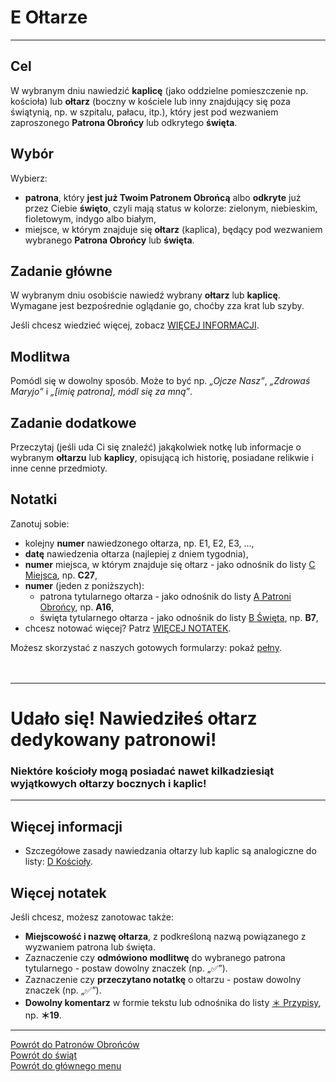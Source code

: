 # <span class="status status-list"><span class="status status-list">E</span> Ołtarze</span>
---
## Cel
W <span class="selected-day-info">wybranym dniu</span> nawiedzić **kaplicę** (jako oddzielne pomieszczenie np. kościoła) lub **ołtarz** (boczny w kościele lub inny znajdujący się poza świątynią, np. w szpitalu, pałacu, itp.), który jest pod wezwaniem zaproszonego **Patrona Obrońcy** lub odkrytego **święta**.
## Wybór
Wybierz:
- **patrona**, który **jest już Twoim Patronem Obrońcą** albo **odkryte** już przez Ciebie **święto**, czyli mają status w kolorze: <span class="status status-green">zielonym</span>, <span class="status status-blue">niebieskim</span>, <span class="status status-violet">fioletowym</span>, <span class="status status-indigo">indygo</span> albo <span class="status status-white">białym</span>,
- miejsce, w którym znajduje się **ołtarz** (kaplica), będący pod wezwaniem wybranego **Patrona Obrońcy** lub **święta**.
## Zadanie główne
W <span class="selected-day-info">wybranym dniu</span> osobiście nawiedź wybrany **ołtarz** lub **kaplicę**. Wymagane jest bezpośrednie oglądanie go, choćby zza krat lub szyby.

Jeśli chcesz wiedzieć więcej, zobacz [WIĘCEJ INFORMACJI](#oltarze-wiecej-informacji).
## Modlitwa
Pomódl się w dowolny sposób. Może to być np. _„Ojcze Nasz”_, _„Zdrowaś Maryjo”_ i _„[imię patrona], módl się za mną”_.
## Zadanie dodatkowe
Przeczytaj (jeśli uda Ci się znaleźć) jakąkolwiek notkę lub informacje o wybranym **ołtarzu** lub **kaplicy**, opisującą ich historię, posiadane relikwie i inne cenne przedmioty.
## Notatki
Zanotuj sobie:
- kolejny **numer** nawiedzonego ołtarza, np. E1, E2, E3, ...,
- **datę** nawiedzenia ołtarza (najlepiej z dniem tygodnia),
- **numer** miejsca, w którym znajduje się ołtarz - jako odnośnik do listy [<span class="status status-list"><span class="status status-list">C</span> Miejsca</span>](miejsca.md), np. **C27**,
- **numer** (jeden z poniższych):
    - patrona tytularnego ołtarza - jako odnośnik do listy [<span class="status status-list"><span class="status status-blue">A</span> Patroni Obrońcy</span>](patroni_obroncy.md), np. **A16**,
    - święta tytularnego ołtarza - jako odnośnik do listy [<span class="status status-list"><span class="status status-white">B</span> Święta</span>](swieta.md), np. **B7**,
- chcesz notować więcej? Patrz [WIĘCEJ NOTATEK](#oltarze-wiecej-notatek).

Możesz skorzystać z naszych gotowych formularzy: pokaż [pełny](../../pl/pdf/lista_v1_e_oltarze.pdf).
<br />
<br />
<br />

---
# Udało się! Nawiedziłeś ołtarz dedykowany patronowi!
### Niektóre kościoły mogą posiadać nawet kilkadziesiąt wyjątkowych ołtarzy bocznych i kaplic!
---

## <span id="oltarze-wiecej-informacji">Więcej informacji</span>
- Szczegółowe zasady nawiedzania ołtarzy lub kaplic są analogiczne do listy: [<span class="status status-list"><span class="status status-list">D</span> Kościoły</span>](koscioly.md#koscioly-wiecej-informacji).
## <span id="oltarze-wiecej-notatek">Więcej notatek</span>
Jeśli chcesz, możesz zanotowac także:
- **Miejscowość i nazwę ołtarza**, z podkreśloną nazwą powiązanego z wyzwaniem patrona lub święta.
- Zaznaczenie czy **odmówiono modlitwę** do wybranego patrona tytularnego - postaw dowolny znaczek (np. „✅”).
- Zaznaczenie czy **przeczytano notatkę** o ołtarzu - postaw dowolny znaczek (np. „✅”).
- **Dowolny komentarz** w formie tekstu lub odnośnika do listy [<span class="status status-list"><span class="status status-list">＊</span> Przypisy</span>](przypisy.md), np. **＊19**.

---
[Powrót do Patronów Obrońców](patroni_obroncy.md)  
[Powrót do świąt](swieta.md)  
[Powrót do głównego menu](index.md)
